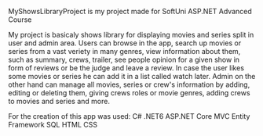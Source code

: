 MyShowsLibraryProject is my project made for SoftUni ASP.NET Advanced Course

My project is basicaly shows library for displaying movies and series split in user and admin area. 
Users can browse in the app, search up movies or series from a vast veriety in many genres,
view information about them, such as summary, crews, trailer, see people opinion for a given show in
form of reviews or be the judge and leave a review. In case the user likes some movies or series he can add
it in a list called watch later. Admin on the other hand can manage all movies, series or crew's information 
by adding, editing or deleting them, giving crews roles or movie genres, adding crews to movies and series and more.

For the creation of this app was used: 
C#
.NET6
ASP.NET Core MVC
Entity Framework
SQL
HTML
CSS
